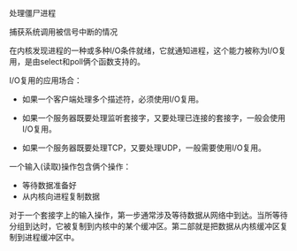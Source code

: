 处理僵尸进程

捕获系统调用被信号中断的情况



在内核发现进程的一种或多种I/O条件就绪，它就通知进程，这个能力被称为I/O复用，是由select和poll俩个函数支持的。

I/O复用的应用场合：

- 如果一个客户端处理多个描述符，必须使用I/O复用。

- 如果一个服务器既要处理监听套接字，又要处理已连接的套接字，一般会使用I/O复用。

- 如果一个服务器既要处理TCP，又要处理UDP，一般需要使用I/O复用。





一个输入(读取)操作包含俩个操作：

- 等待数据准备好
- 从内核向进程复制数据

对于一个套接字上的输入操作，第一步通常涉及等待数据从网络中到达。当所等待分组到达时，它被复制到内核中的某个缓冲区。第二部就是把数据从内核缓冲区复制到进程缓冲区中。



